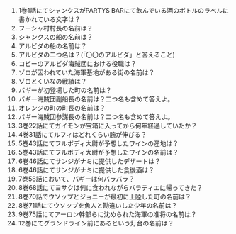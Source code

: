 1. 1巻1話にてシャンクスがPARTYS BARにて飲んでいる酒のボトルのラベルに書かれている文字は？
2. フーシャ村村長の名前は？
3. シャンクスの船の名前は？
4. アルビダの船の名前は？
5. アルビダの二つ名は？(「〇〇のアルビダ」と答えること)
6. コビーのアルビダ海賊団における役職は？
7. ゾロが囚われていた海軍基地がある街の名前は？
8. ゾロとくいなの戦績は？
9. バギーが初登場した町の名前は？
10. バギー海賊団副船長の名前は？二つ名も含めて答えよ。
11. オレンジの町の町長の名前は？
13. バギー海賊団参謀長の名前は？二つ名も含めて答えよ。
14. 3巻22話にてガイモンが宝箱に入ってから何年経過していたか？
15. 4巻31話にてルフィはどれくらい腕が伸びる？
16. 5巻43話にてフルボディ大尉が予想したワインの産地は？
17. 5巻43話にてフルボディ大尉が予想したワインの名前は？
18. 6巻46話にてサンジがナミに提供したデザートは？
19. 6巻46話にてサンジがナミに提供した食後酒は？
20. 7巻58話において、バギーは何バラバラ？
21. 8巻68話にてヨサクは何に食われながらバラティエに帰ってきた？
22. 8巻70話でウソップとジョニーが最初に上陸した町の名前は？
23. 8巻71話にてウソップを魚人と勘違いした少年の名前は？
24. 9巻75話にてアーロン幹部らに沈められた海軍の准将の名前は？
25. 12巻にてグランドライン前にあるという灯台の名前は？
